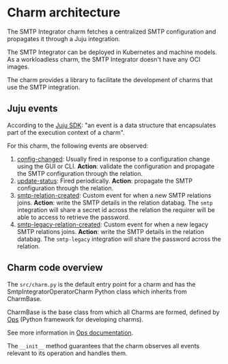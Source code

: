 # Charm architecture

The SMTP Integrator charm fetches a centralized SMTP configuration and propagates it through a Juju integration.

The SMTP Integrator can be deployed in Kubernetes and machine models.
As a workloadless charm, the SMTP Integrator doesn't have any OCI images.

The charm provides a library to facilitate the development of charms that use the SMTP integration.

## Juju events

According to the [Juju SDK](https://canonical-juju.readthedocs-hosted.com/en/latest/user/reference/hook/): "an event is a data structure that encapsulates part of the execution context of a charm".

For this charm, the following events are observed:

1. [config-changed](https://canonical-juju.readthedocs-hosted.com/en/latest/user/reference/hook/#config-changed): Usually fired in response to a configuration change using the GUI or CLI. **Action**: validate the configuration and propagate the SMTP configuration through the relation.
2. [update-status](https://canonical-juju.readthedocs-hosted.com/en/latest/user/reference/hook/#update-status): Fired periodically. **Action**: propagate the SMTP configuration through the relation.
3. [smtp-relation-created](https://canonical-juju.readthedocs-hosted.com/en/latest/user/reference/hook/#endpoint-relation-created): Custom event for when a new SMTP relations joins. **Action**: write the SMTP details in the relation databag. The `smtp` integration will share a secret id across the relation the requirer will be able to access to retrieve the password.
4. [smtp-legacy-relation-created](https://canonical-juju.readthedocs-hosted.com/en/latest/user/reference/hook/#endpoint-relation-created): Custom event for when a new legacy SMTP relations joins. **Action**: write the SMTP details in the relation databag. The `smtp-legacy` integration will share the password across the relation.

## Charm code overview

The `src/charm.py` is the default entry point for a charm and has the SmtpIntegratorOperatorCharm Python class which inherits from CharmBase.

CharmBase is the base class from which all Charms are formed, defined by [Ops](https://ops.readthedocs.io/en/latest/) (Python framework for developing charms).

See more information in [Ops documentation](https://juju.is/docs/sdk/ops).

The `__init__` method guarantees that the charm observes all events relevant to its operation and handles them.

